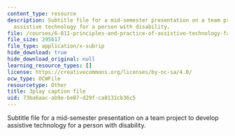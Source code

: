 ```yaml
---
content_type: resource
description: Subtitle file for a mid-semester presentation on a team project to develop
  assistive technology for a person with disability.
file: /courses/6-811-principles-and-practice-of-assistive-technology-fall-2014/73ba6aacab9ebe87d29fca8131cb36c5_EWjWv1YBB7A.srt
file_size: 295617
file_type: application/x-subrip
hide_download: true
hide_download_original: null
learning_resource_types: []
license: https://creativecommons.org/licenses/by-nc-sa/4.0/
ocw_type: OCWFile
resourcetype: Other
title: 3play caption file
uid: 73ba6aac-ab9e-be87-d29f-ca8131cb36c5
---
```

Subtitle file for a mid-semester presentation on a team project to develop assistive technology for a person with disability.